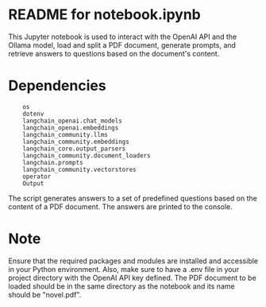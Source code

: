 # README for notebook.ipynb
This Jupyter notebook is used to interact with the OpenAI API and the Ollama model, load and split a PDF document, generate prompts, and retrieve answers to questions based on the document's content.

# Dependencies
        os
        dotenv
        langchain_openai.chat_models
        langchain_openai.embeddings
        langchain_community.llms
        langchain_community.embeddings
        langchain_core.output_parsers
        langchain_community.document_loaders
        langchain.prompts
        langchain_community.vectorstores
        operator
        Output

The script generates answers to a set of predefined questions based on the content of a PDF document. The answers are printed to the console.

# Note
Ensure that the required packages and modules are installed and accessible in your Python environment. Also, make sure to have a .env file in your project directory with the OpenAI API key defined. The PDF document to be loaded should be in the same directory as the notebook and its name should be "novel.pdf".